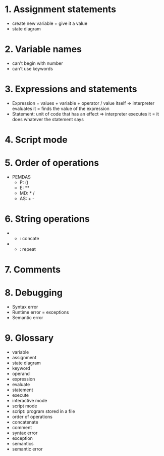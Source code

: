 # 1. Assignment statements
- create new variable + give it a value
- state diagram

# 2. Variable names
- can't begin with number
- can't use keywords

# 3. Expressions and statements
- Expression = values + variable + operator / value itself => interpreter evaluates it =  finds the value of the expression
- Statement: unit of code that has an effect => interpreter executes it =  it does whatever the statement says

# 4. Script mode
# 5. Order of operations
- PEMDAS
    + P: ()
    + E: **
    + MD: * /
    + AS: + -
# 6. String operations
- + : concate
- * : repeat

# 7. Comments
# 8. Debugging
- Syntax error
- Runtime error = exceptions
- Semantic error

# 9. Glossary
- variable
- assignment
- state diagram
- keyword
- operand
- expression
- evaluate
- statement
- execute
- interactive mode
- script mode
- script: program stored in a file
- order of operations
- concatenate
- comment
- syntax error
- exception
- semantics
- semantic error